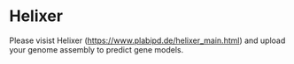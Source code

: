 # Helixer
Please visist Helixer (https://www.plabipd.de/helixer_main.html) and upload your genome assembly to predict gene models.
